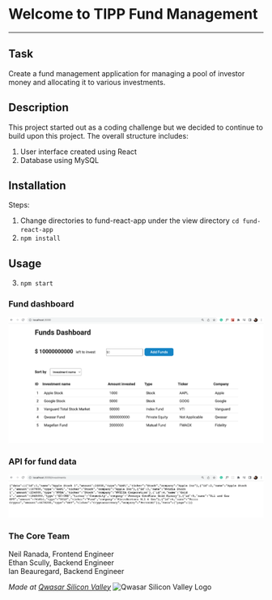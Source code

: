 # Welcome to TIPP Fund Management
***

## Task
Create a fund management application for managing a pool of investor money and allocating it to various investments.

## Description
This project started out as a coding challenge but we decided to continue to build upon this project. The overall structure includes:
1. User interface created using React
2. Database using MySQL

## Installation
Steps:
1. Change directories to fund-react-app under the view directory `cd fund-react-app`
2. `npm install`

## Usage
3. `npm start`

### Fund dashboard
<img src="./assets/fund-management-1.png" >

### API for fund data
<img src="./assets/fund-management-2.png" >

### The Core Team
Neil Ranada, Frontend Engineer </br>
Ethan Scully, Backend Engineer </br>
Ian Beauregard, Backend Engineer

<span><i>Made at <a href='https://qwasar.io'>Qwasar Silicon Valley</a></i></span>
<span><img alt='Qwasar Silicon Valley Logo' src='https://storage.googleapis.com/qwasar-public/qwasar-logo_50x50.png' width='20px'></span>
